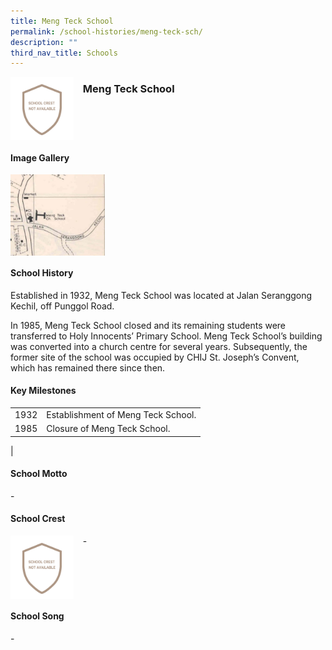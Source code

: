 ```yaml
---
title: Meng Teck School
permalink: /school-histories/meng-teck-sch/
description: ""
third_nav_title: Schools
---
```

<img src="/images/mengtecksch1.png" style="width:20%;margin-right:15px;" align = "left">

### **Meng Teck School**

<br clear="left">

#### **Image Gallery**

<p><a href="https://d1yxymztqoj7qn.amplifyapp.com/images/mengtecksch2.jpg">  
<img src="/images/mengtecksch2.jpg" style="width:30%;margin-right:15px;" align = "left">
</a></p>

<br clear="left">

#### **School History**
Established in 1932, Meng Teck School was located at Jalan Seranggong Kechil, off Punggol Road.  
  
In 1985, Meng Teck School closed and its remaining students were transferred to Holy Innocents’ Primary School. Meng Teck School’s building was converted into a church centre for several years. Subsequently, the former site of the school was occupied by CHIJ St. Joseph’s Convent, which has remained there since then.

#### **Key Milestones**

|  |  |
|:---:|---|
| 1932 | Establishment of Meng Teck School. |
| 1985 | Closure of Meng Teck School. |
|

#### **School Motto**
\-

#### **School Crest**
<img src="/images/mengtecksch1.png" style="width:20%;margin-right:15px;" align = "left">

\-

<br clear="left">

#### **School Song**
\-